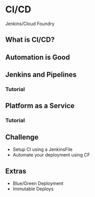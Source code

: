 # CI/CD

Jenkins/Cloud Foundry

## What is CI/CD?

## Automation is Good

## Jenkins and Pipelines

### Tutorial

## Platform as a Service

### Tutorial

## Challenge

* Setup CI using a JenkinsFile
* Automate your deployment using CF

## Extras

* Blue/Green Deployment
* Immutable Deploys


